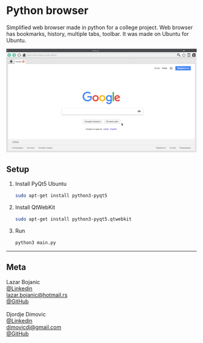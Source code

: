 # Python browser
Simplified web browser made in python for a college project.
Web browser has bookmarks, history, multiple tabs, toolbar.
It was made on Ubuntu for Ubuntu.

![](screenshot.png)

## Setup

1. Install PyQt5
    Ubuntu
    ```sh
    sudo apt-get install python3-pyqt5	

    ```

2. Install QtWebKit

    ```sh
    sudo apt-get install python3-pyqt5.qtwebkit
    ```
3. Run
    ```sh
    python3 main.py 
    ```
***
## Meta

Lazar Bojanic<br>
[@Linkedin](https://www.linkedin.com/in/lbojanic/)<br>
lazar.bojanic@hotmail.rs<br>
[@GitHub](https://github.com/LBojanic)<br>
<br>
Djordje Dimovic <br>
[@Linkedin](https://www.linkedin.com/in/dimovicd/)<br>
dimovicdj@gmail.com<br>
[@GitHub](https://github.com/dimovicdj)
